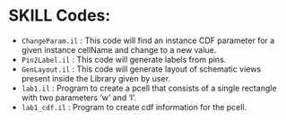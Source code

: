 # SKILL Codes:
- `ChangeParam.il` : This code will find an instance CDF parameter for a given instance cellName and change to a new value.
- `Pin2Label.il` : This code will generate labels from pins.
- `GenLayout.il` : This code will generate layout of schematic views present inside the Library given by user.
- `lab1.il` : Program to create a pcell that consists of a single rectangle with two parameters ‘w’ and ‘l’.
- `lab1_cdf.il` : Program to create cdf information for the pcell.
